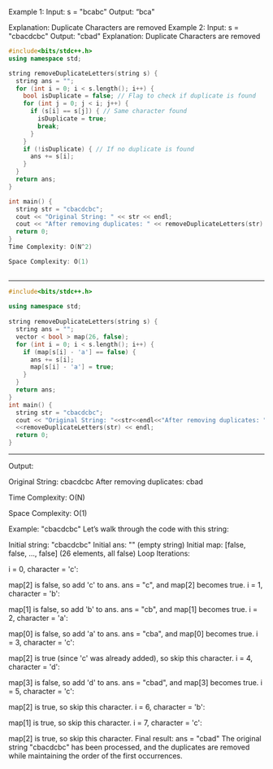 Example 1:
Input: s = "bcabc"
Output: “bca"

Explanation: Duplicate Characters are removed
Example 2:
Input: s = "cbacdcbc"
Output: "cbad" 
Explanation: Duplicate Characters are removed

```cpp
#include<bits/stdc++.h>
using namespace std;

string removeDuplicateLetters(string s) {
  string ans = "";
  for (int i = 0; i < s.length(); i++) {
    bool isDuplicate = false; // Flag to check if duplicate is found
    for (int j = 0; j < i; j++) {
      if (s[i] == s[j]) { // Same character found
        isDuplicate = true;
        break;
      }
    }
    if (!isDuplicate) { // If no duplicate is found
      ans += s[i];
    }
  }
  return ans;
}

int main() {
  string str = "cbacdcbc";
  cout << "Original String: " << str << endl;
  cout << "After removing duplicates: " << removeDuplicateLetters(str) << endl;
  return 0;
}
Time Complexity: O(N^2)

Space Complexity: O(1)
  
```

---

```cpp
#include<bits/stdc++.h>
 
using namespace std;
 
string removeDuplicateLetters(string s) {
  string ans = "";
  vector < bool > map(26, false);
  for (int i = 0; i < s.length(); i++) {
    if (map[s[i] - 'a'] == false) {
      ans += s[i];
      map[s[i] - 'a'] = true;
    }
  }
  return ans;
}
int main() {
  string str = "cbacdcbc";
  cout << "Original String: "<<str<<endl<<"After removing duplicates: "
  <<removeDuplicateLetters(str) << endl;
  return 0;
}

```

---


Output:

Original String: cbacdcbc
After removing duplicates: cbad

Time Complexity: O(N)

Space Complexity: O(1)


Example: "cbacdcbc"
Let’s walk through the code with this string:

Initial string: "cbacdcbc"
Initial ans: "" (empty string)
Initial map: [false, false, ..., false] (26 elements, all false)
Loop Iterations:

i = 0, character = 'c':

map[2] is false, so add 'c' to ans.
ans = "c", and map[2] becomes true.
i = 1, character = 'b':

map[1] is false, so add 'b' to ans.
ans = "cb", and map[1] becomes true.
i = 2, character = 'a':

map[0] is false, so add 'a' to ans.
ans = "cba", and map[0] becomes true.
i = 3, character = 'c':

map[2] is true (since 'c' was already added), so skip this character.
i = 4, character = 'd':

map[3] is false, so add 'd' to ans.
ans = "cbad", and map[3] becomes true.
i = 5, character = 'c':

map[2] is true, so skip this character.
i = 6, character = 'b':

map[1] is true, so skip this character.
i = 7, character = 'c':

map[2] is true, so skip this character.
Final result:
ans = "cbad"
The original string "cbacdcbc" has been processed,
and the duplicates are removed while maintaining the order of the first occurrences.
